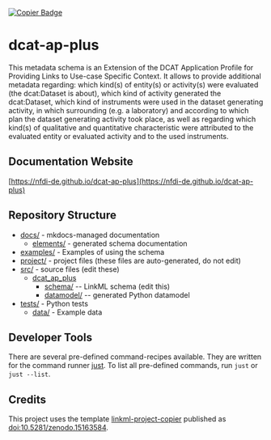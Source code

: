 <a href="https://github.com/dalito/linkml-project-copier"><img src="https://img.shields.io/endpoint?url=https://raw.githubusercontent.com/copier-org/copier/master/img/badge/badge-grayscale-inverted-border-teal.json" alt="Copier Badge" style="max-width:100%;"/></a>

# dcat-ap-plus

This metadata schema is an Extension of the DCAT Application Profile for Providing Links to Use-case Specific Context. It allows to provide additional metadata regarding: which kind(s) of entity(s) or activity(s) were evaluated (the dcat:Dataset is about), which kind of activity generated the dcat:Dataset, which kind of instruments were used in the dataset generating activity, in which surrounding (e.g. a laboratory) and according to which plan the dataset generating activity took place, as well as regarding which kind(s) of qualitative and quantitative characteristic were attributed to the evaluated entity or evaluated activity and to the used instruments.

## Documentation Website

[https://nfdi-de.github.io/dcat-ap-plus](https://nfdi-de.github.io/dcat-ap-plus)

## Repository Structure

* [docs/](docs/) - mkdocs-managed documentation
  * [elements/](docs/elements/) - generated schema documentation
* [examples/](examples/) - Examples of using the schema
* [project/](project/) - project files (these files are auto-generated, do not edit)
* [src/](src/) - source files (edit these)
  * [dcat_ap_plus](src/dcat_ap_plus)
    * [schema/](src/dcat_ap_plus/schema) -- LinkML schema
      (edit this)
    * [datamodel/](src/dcat_ap_plus/datamodel) -- generated
      Python datamodel
* [tests/](tests/) - Python tests
  * [data/](tests/data) - Example data

## Developer Tools

There are several pre-defined command-recipes available.
They are written for the command runner [just](https://github.com/casey/just/). To list all pre-defined commands, run `just` or `just --list`.

## Credits

This project uses the template [linkml-project-copier](https://github.com/dalito/linkml-project-copier) published as [doi:10.5281/zenodo.15163584](https://doi.org/10.5281/zenodo.15163584).

